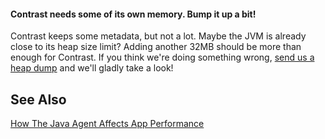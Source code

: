 <!--
title: "Reason For "OutOfMemoryError" When Running Contrast Java Agent"
description: "Explanation for the OutOfMemoryError"
tags: "java agent memory"
-->

#### Contrast needs some of its own memory. Bump it up a bit!

Contrast keeps some metadata, but not a lot. Maybe the JVM is already close to its heap size limit? Adding another 32MB should be more than enough for Contrast. If you think we're doing something wrong, [send us a heap dump](mailto:bugs@contrastsecurity.com) and we'll gladly take a look!

## See Also

[How The Java Agent Affects App Performance](user_javafaq.html#perf)

